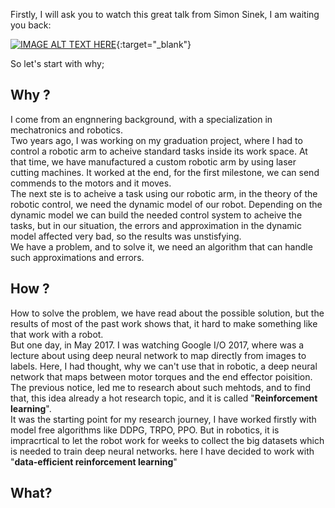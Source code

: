 Firstly, I will ask you to watch this great talk from Simon Sinek, I am waiting you back:<br/>

[![IMAGE ALT TEXT HERE](https://pi.tedcdn.com/r/pe.tedcdn.com/images/ted/04916ee6e81065c8333e6546184af512eee37bbe_2880x1620.jpg)](https://embed.ted.com/talks/simon_sinek_how_great_leaders_inspire_action){:target="_blank"}

So let's start with why;
## Why ?
I come from an engnnering background, with a specialization in mechatronics and robotics.<br/>
Two years ago, I was working on my graduation project, where I had to control a robotic arm to acheive standard tasks inside its work space. At that time, we have manufactured a custom robotic arm by using laser cutting machines. It worked at the end, for the first milestone, we can send commends to the motors and it moves.<br/>
The next ste is to acheive a task using our robotic arm, in the theory of the robotic control, we need the dynamic model of our robot. Depending on the dynamic model we can build the needed control system to acheive the tasks, but in our situation, the errors and approximation in the dynamic model affected very bad, so the results was unstisfying.<br/>
We have a problem, and to solve it, we need an algorithm that can handle such approximations and errors. 

## How ?
How to solve the problem, we have read about the possible solution, but the results of most of the past work shows that, it hard to make something like that work with a robot.<br/>
But one day, in May 2017. I was watching Google I/O 2017, where was a lecture about using deep neural network to map directly from images to labels. Here, I had thought, why we can't use that in robotic, a deep neural network that maps between motor torques and the end effector poisition.<br/>
The previous notice, led me to research about such mehtods, and to find that, this idea already a hot research topic, and it is called "**Reinforcement learning**".<br/>
It was the starting point for my research journey, I have worked firstly with model free algorithms like DDPG, TRPO, PPO. But in robotics, it is impracrtical to let the robot work for weeks to collect the big datasets which is needed to train deep neural networks. here I have decided to work with "**data-efficient reinforcement learning**"

## What?
